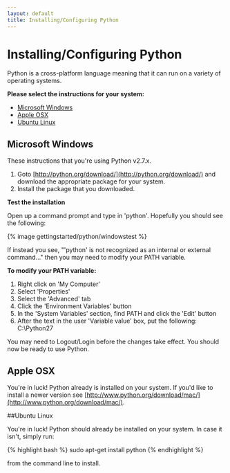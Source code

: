 ```yaml
---
layout: default
title: Installing/Configuring Python
---
```


# Installing/Configuring Python

Python is a cross-platform language meaning that it can run on a variety of operating systems.

**Please select the instructions for your system:**

* [Microsoft Windows](#windows-install)
* [Apple OSX](#osx-install)
* [Ubuntu Linux](#ubuntu-install)

<a name="windows-install"></a>
## Microsoft Windows

These instructions that you're using Python v2.7.x.

1. Goto [http://python.org/download/](http://python.org/download/) and download the appropriate package for your system.
2. Install the package that you downloaded.

**Test the installation**

Open up a command prompt and type in 'python'.  Hopefully you should see the following:

{% image gettingstarted/python/windowstest %}

If instead you see, "'python' is not recognized as an internal or external command..." then you may need to modify your PATH variable.

**To modify your PATH variable:**

1. Right click on 'My Computer'
2. Select 'Properties'
3. Select the 'Advanced' tab
4. Click the 'Environment Variables' button
5. In the 'System Variables' section, find PATH and click the 'Edit' button
6. After the text in the user 'Variable value' box, put the following: C:\Python27

You may need to Logout/Login before the changes take effect.  You should now be ready to use Python.

<a name="osx-install"></a>
##  Apple OSX

You're in luck!  Python already is installed on your system.  If you'd like to install a newer version see [http://www.python.org/download/mac/](http://www.python.org/download/mac/).

<a name="ubuntu-install"></a>
##Ubuntu Linux

You're in luck!  Python should already be installed on your system.  In case it isn't, simply run:

{% highlight bash %}
sudo apt-get install python
{% endhighlight %}

from the command line to install.

